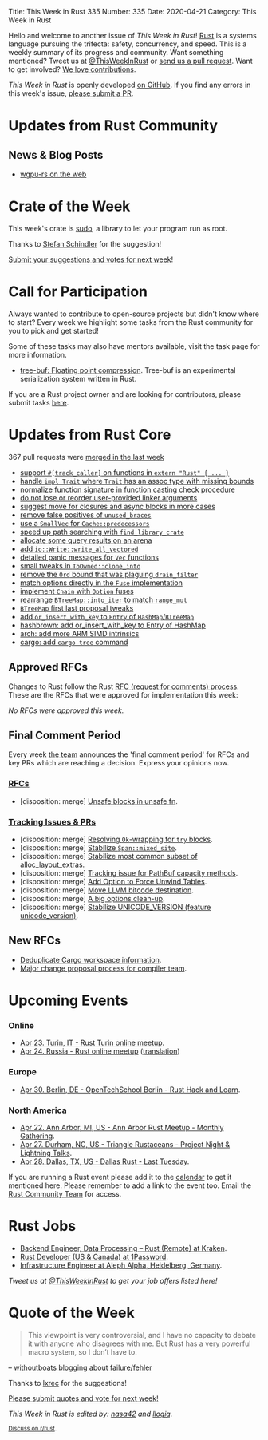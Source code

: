 Title: This Week in Rust 335
Number: 335
Date: 2020-04-21
Category: This Week in Rust

Hello and welcome to another issue of *This Week in Rust*!
[Rust](http://rust-lang.org) is a systems language pursuing the trifecta: safety, concurrency, and speed.
This is a weekly summary of its progress and community.
Want something mentioned? Tweet us at [@ThisWeekInRust](https://twitter.com/ThisWeekInRust) or [send us a pull request](https://github.com/cmr/this-week-in-rust).
Want to get involved? [We love contributions](https://github.com/rust-lang/rust/blob/master/CONTRIBUTING.md).

*This Week in Rust* is openly developed [on GitHub](https://github.com/cmr/this-week-in-rust).
If you find any errors in this week's issue, [please submit a PR](https://github.com/cmr/this-week-in-rust/pulls).

# Updates from Rust Community

## News & Blog Posts

* [wgpu-rs on the web](https://gfx-rs.github.io/2020/04/21/wgpu-web.html)

# Crate of the Week

This week's crate is [sudo](https://crates.io/crates/sudo), a library to let your program run as root.

Thanks to [Stefan Schindler](https://users.rust-lang.org/t/crate-of-the-week/2704/751) for the suggestion!

[Submit your suggestions and votes for next week][submit_crate]!

[submit_crate]: https://users.rust-lang.org/t/crate-of-the-week/2704

# Call for Participation

Always wanted to contribute to open-source projects but didn't know where to start?
Every week we highlight some tasks from the Rust community for you to pick and get started!

Some of these tasks may also have mentors available, visit the task page for more information.

* [tree-buf: Floating point compression](https://github.com/That3Percent/tree-buf/issues/1). Tree-buf is an experimental serialization system written in Rust.

If you are a Rust project owner and are looking for contributors, please submit tasks [here][guidelines].

[guidelines]: https://users.rust-lang.org/t/twir-call-for-participation/4821

# Updates from Rust Core

367 pull requests were [merged in the last week][merged]

[merged]: https://github.com/search?q=is%3Apr+org%3Arust-lang+is%3Amerged+merged%3A2020-04-06..2020-04-13

* [support `#[track_caller]` on functions in `extern "Rust" { ... }`](https://github.com/rust-lang/rust/pull/70916)
* [handle `impl Trait` where `Trait` has an assoc type with missing bounds](https://github.com/rust-lang/rust/pull/69707)
* [normalize function signature in function casting check procedure](https://github.com/rust-lang/rust/pull/70982)
* [do not lose or reorder user-provided linker arguments](https://github.com/rust-lang/rust/pull/70665)
* [suggest move for closures and async blocks in more cases](https://github.com/rust-lang/rust/pull/70906)
* [remove false positives of `unused_braces`](https://github.com/rust-lang/rust/pull/70789)
* [use a `SmallVec` for `Cache::predecessors`](https://github.com/rust-lang/rust/pull/70876)
* [speed up path searching with `find_library_crate`](https://github.com/rust-lang/rust/pull/70837)
* [allocate some query results on an arena](https://github.com/rust-lang/rust/pull/70161)
* [add `io::Write::write_all_vectored`](https://github.com/rust-lang/rust/pull/70612)
* [detailed panic messages for `Vec` functions](https://github.com/rust-lang/rust/pull/70573)
* [small tweaks in `ToOwned::clone_into`](https://github.com/rust-lang/rust/pull/70201)
* [remove the `Ord` bound that was plaguing `drain_filter`](https://github.com/rust-lang/rust/pull/70843)
* [match options directly in the `Fuse` implementation](https://github.com/rust-lang/rust/pull/70750)
* [implement `Chain` with `Option` fuses](https://github.com/rust-lang/rust/pull/70896)
* [rearrange `BTreeMap::into_iter` to match `range_mut`](https://github.com/rust-lang/rust/pull/70981)
* [`BTreeMap` first last proposal tweaks](https://github.com/rust-lang/rust/pull/70850)
* [add `or_insert_with_key` to `Entry` of `HashMap`/`BTreeMap`](https://github.com/rust-lang/rust/pull/70996)
* [hashbrown: add or_insert_with_key to Entry of HashMap](https://github.com/rust-lang/hashbrown/pull/152)
* [arch: add more ARM SIMD intrinsics](https://github.com/rust-lang/stdarch/pull/792)
* [cargo: add `cargo tree` command](https://github.com/rust-lang/cargo/pull/8062)

## Approved RFCs

Changes to Rust follow the Rust [RFC (request for comments) process](https://github.com/rust-lang/rfcs#rust-rfcs). These
are the RFCs that were approved for implementation this week:

*No RFCs were approved this week.*

## Final Comment Period

Every week [the team](https://www.rust-lang.org/team.html) announces the
'final comment period' for RFCs and key PRs which are reaching a
decision. Express your opinions now.

### [RFCs](https://github.com/rust-lang/rfcs/labels/final-comment-period)

* [disposition: merge] [Unsafe blocks in unsafe fn](https://github.com/rust-lang/rfcs/pull/2585).

### [Tracking Issues & PRs](https://github.com/rust-lang/rust/labels/final-comment-period)

* [disposition: merge] [Resolving `Ok`-wrapping for `try` blocks](https://github.com/rust-lang/rust/issues/70941).
* [disposition: merge] [Stabilize `Span::mixed_site`](https://github.com/rust-lang/rust/pull/68716).
* [disposition: merge] [Stabilize most common subset of alloc_layout_extras](https://github.com/rust-lang/rust/pull/69362).
* [disposition: merge] [Tracking issue for PathBuf capacity methods](https://github.com/rust-lang/rust/issues/58234).
* [disposition: merge] [Add Option to Force Unwind Tables](https://github.com/rust-lang/rust/pull/69984).
* [disposition: merge] [Move LLVM bitcode destination](https://github.com/rust-lang/rust/pull/70458).
* [disposition: merge] [A big options clean-up](https://github.com/rust-lang/rust/pull/70729).
* [disposition: merge] [Stabilize UNICODE_VERSION (feature unicode_version)](https://github.com/rust-lang/rust/pull/71068).

## New RFCs

* [Deduplicate Cargo workspace information](https://github.com/rust-lang/rfcs/pull/2906).
* [Major change proposal process for compiler team](https://github.com/rust-lang/rfcs/pull/2904).

# Upcoming Events

### Online

* [Apr 23. Turin, IT - Rust Turin online meetup](http://www.toolboxoffice.it/eventi/rust-meetup-15/).
* [Apr 24. Russia - Rust online meetup](https://www.meetup.com/Rust-%D0%B2-%D0%9C%D0%BE%D1%81%D0%BA%D0%B2%D0%B5/events/269992161/) ([translation](https://youtu.be/NCE4w42hb7o))

### Europe

* [Apr 30. Berlin, DE - OpenTechSchool Berlin - Rust Hack and Learn](https://www.meetup.com/opentechschool-berlin/events/gztznrybcgbnc/).

### North America

* [Apr 22. Ann Arbor, MI, US - Ann Arbor Rust Meetup - Monthly Gathering](https://www.meetup.com/Ann-Arbor-Rust-Meetup/events/zdfscrybcgbdc/).
* [Apr 27. Durham, NC, US - Triangle Rustaceans - Project Night & Lightning Talks](https://www.meetup.com/triangle-rustaceans/events/mfglwpybcgbkc/).
* [Apr 28. Dallas, TX, US - Dallas Rust - Last Tuesday](https://www.meetup.com/Dallas-Rust/events/zfgwzmybcgblc/).

If you are running a Rust event please add it to the [calendar] to get
it mentioned here. Please remember to add a link to the event too.
Email the [Rust Community Team][community] for access.

[calendar]: https://www.google.com/calendar/embed?src=apd9vmbc22egenmtu5l6c5jbfc%40group.calendar.google.com
[community]: mailto:community-team@rust-lang.org

# Rust Jobs

* [Backend Engineer, Data Processing – Rust (Remote) at Kraken](https://jobs.lever.co/kraken/246f7fd2-000a-4f61-8f53-b1cc783d51cb).
* [Rust Developer (US & Canada) at 1Password](https://1password.com/jobs/rust-developer/).
* [Infrastructure Engineer at Aleph Alpha, Heidelberg, Germany](https://aleph-alpha.de/sw_engineer.html?language=de).

*Tweet us at [@ThisWeekInRust](https://twitter.com/ThisWeekInRust) to get your job offers listed here!*

# Quote of the Week

> This viewpoint is very controversial, and I have no capacity to debate it with anyone who disagrees with me. But Rust has a very powerful macro system, so I don’t have to.

– [withoutboats blogging about failure/fehler](https://boats.gitlab.io/blog/post/failure-to-fehler)

Thanks to [lxrec](https://users.rust-lang.org/t/twir-quote-of-the-week/328/849) for the suggestions!

[Please submit quotes and vote for next week!](https://users.rust-lang.org/t/twir-quote-of-the-week/328)

*This Week in Rust is edited by: [nasa42](https://github.com/nasa42) and [llogiq](https://github.com/llogiq).*

<small>[Discuss on r/rust]().</small>
